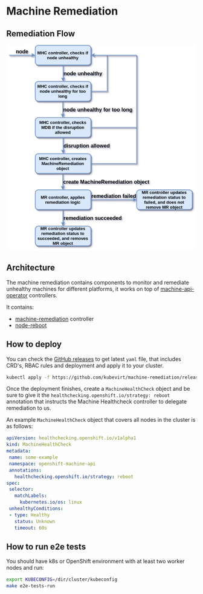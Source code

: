 # Machine Remediation

## Remediation Flow

![Remediation Flow](docs/remediation-flow.png)

## Architecture

The machine remediation contains components to monitor and remediate unhealthy machines for different platforms, it works on top of [machine-api-operator](https://github.com/openshift/machine-api-operator) controllers.

It contains:

* [machine-remediation](docs/machine-remediation.md) controller
* [node-reboot](docs/node-reboot.md)

## How to deploy

You can check the [GitHub releases](https://github.com/kubevirt/machine-remediation/releases) to get latest `yaml` file, that includes CRD's, RBAC rules and deployment and apply it to your cluster.

```bash
kubectl apply -f https://github.com/kubevirt/machine-remediation/releases/download/v0.4.3/machine-remediation.v0.4.3.yaml
```

Once the deployment finishes, create a `MachineHealthCheck` object and be sure to give it the `healthchecking.openshift.io/strategy: reboot` annotation that instructs the Machine Healthcheck controller to delegate remediation to us.

An example `MachineHealthCheck` object that covers all nodes in the cluster is as follows:

```yaml
apiVersion: healthchecking.openshift.io/v1alpha1
kind: MachineHealthCheck
metadata:
 name: some-example
 namespace: openshift-machine-api
 annotations:
   healthchecking.openshift.io/strategy: reboot
spec:
 selector:
   matchLabels:
     kubernetes.io/os: linux
 unhealthyConditions:
 - type: Healthy
   status: Unknown
   timeout: 60s
```

## How to run e2e tests

You should have k8s or OpenShift environment with at least two worker nodes and run:

```bash
export KUBECONFIG=/dir/cluster/kubeconfig
make e2e-tests-run
```

